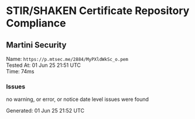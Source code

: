 # STIR/SHAKEN Certificate Repository Compliance

## Martini Security

Name: `https://p.mtsec.me/2884/MyPXldWkSc_o.pem`\
Tested At: 01 Jun 25 21:51 UTC\
Time: 74ms

### Issues

no warning, or error, or notice date level issues were found

Generated: 01 Jun 25 21:52 UTC
